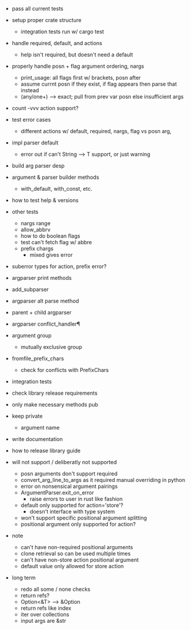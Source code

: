 - pass all current tests
- setup proper crate structure
    - integration tests run w/ cargo test
- handle required, default, and actions
    - help isn't required, but doesn't need a default
- properly handle posn + flag argument ordering, nargs 
    - print_usage: all flags first w/ brackets, posn after
    - assume currnt posn if they exist, if flag appears then parse that instead
    - (any/one+) --> exact; pull from prev var posn else insufficient args  
- count -vvv action support?
- test error cases
    - different actions w/ default, required, nargs, flag vs posn arg,

- impl parser default
    - error out if can't String --> T support, or just warning
- build arg parser desp
- argument & parser builder methods
    - with_default, with_const, etc.
- how to test help & versions
- other tests
    - nargs range
    - allow_abbrv
    - how to do boolean flags
    - test can't fetch flag w/ abbre
    - prefix chargs
        - mixed gives error
- suberror types for action, prefix error?
- argparser print methods
- add_subparser
- argparser alt parse method
- parent + child argparser
- argparser conflict_handler¶
- argument group
    - mutually exclusive group
- fromfile_prefix_chars
    - check for conflicts with PrefixChars
- integration tests
- check library release requirements
- only make necessary methods pub
- keep private
    - argument name
- write documentation
- how to release library guide

- will not support / deliberatly not supported
    - posn arguments don't support required
    - convert_arg_line_to_args as it required manual overriding in python
    - error on nonsensical argument pairings
    - ArgumentParser.exit_on_error
        - raise errors to user in rust like fashion
    - default only supported for action='store'?
        - doesn't interface with type system
    - won't support specific positional argument splitting 
    - positional argument only supported for action?

- note
    - can't have non-required positional arguments
    - clone retrieval so can be used multiple times
    - can't have non-store action positional argument 
    - default value only allowed for store action

- long term
    - redo all some / none checks
    - return refs?
    - Option<&T> --> &Option<T>
    - return refs like index
    - iter over collections
    - input args are &str